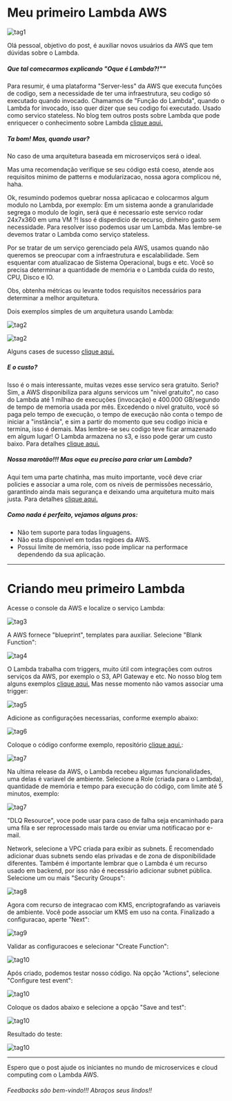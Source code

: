 **Meu primeiro Lambda AWS**
======
![tag1](./imagens/img01.jpeg)

Olá pessoal, objetivo do post, é auxiliar novos usuários da AWS que tem dúvidas sobre o Lambda.

##### Que tal comecarmos explicando "Oque é Lambda?!""

Para resumir, é uma plataforma "Server-less" da AWS que executa funções de codigo, sem a necessidade de ter uma infraestrutura, seu codigo só executado quando invocado. Chamamos de "Função do Lambda", quando o Lambda for invocado, isso quer dizer que seu codigo foi executado. Usado como servico stateless. No blog tem outros posts sobre Lambda que pode enriquecer o conhecimento sobre Lambda [clique aqui.](http://www.concretesolutions.com.br/?s=lambda&post_type=post)

##### Ta bom! Mas, quando usar?

No caso de uma arquitetura baseada em microserviços será o ideal.

Mas uma recomendação verifique se seu código está coeso, atende aos requisitos minimo de patterns e modularizacao, nossa agora complicou né, haha.

Ok, resumindo podemos quebrar nossa aplicacao e colocarmos algum modulo no Lambda, por exemplo: Em um sistema aonde a granularidade segrega o modulo de login, será que é necessario este servico rodar 24x7x360 em uma VM ?! Isso é disperdicio de recurso, dinheiro gasto sem necessidade. Para resolver isso podemos usar um Lambda. Mas lembre-se devemos tratar o Lambda como serviço stateless.

Por se tratar de um serviço gerenciado pela AWS, usamos quando não queremos se preocupar com a infraestrutura e escalabilidade. Sem esquentar com atualizacao de Sistema Operacional, bugs e etc. Você so precisa determinar a quantidade de memória e o Lambda cuida do resto, CPU, Disco e IO.

Obs, obtenha métricas ou levante todos requisitos necessários para determinar a melhor arquitetura.

Dois exemplos simples de um arquitetura usando Lambda:

![tag2](./imagens/arqaws01)

![tag2](./imagens/arqaws003)


Alguns cases de sucesso [clique aqui.](https://aws.amazon.com/pt/solutions/case-studies/all/)

##### E o custo?

Isso é o mais interessante, muitas vezes esse servico sera gratuito. Serio? Sim, a AWS disponibiliza para alguns servicos um "nivel gratuito", no caso do Lambda até 1 milhao de execuções (invocação) e 400.000 GB/segundo de tempo de memoria usada por mês.
Excedendo o nível gratuito, você só paga pelo tempo de execução, o tempo de execução não conta o tempo de iniciar a "instância", e sim a partir do momento que seu codigo inicia e termina, isso é demais.
Mas lembre-se seu codigo teve ficar armazenado em algum lugar! O Lambda armazena no s3, e isso pode gerar um custo baixo. Para detalhes [clique aqui.](https://aws.amazon.com/pt/lambda/pricing/)

##### Nossa marotão!!! Mas oque eu preciso para criar um Lambda?

Aqui tem uma parte chatinha, mas muito importante, você deve criar policies e associar a uma role, com os niveis de permissões necessário, garantindo ainda mais segurança e deixando uma arquitetura muito mais justa. Para detalhes [clique aqui.](http://docs.aws.amazon.com/pt_br/lambda/latest/dg/access-control-identity-based.html)

##### Como nada é perfeito, vejamos alguns pros:

- Não tem suporte para todas linguagens.
- Não esta disponivel em todas regioes da AWS.
- Possui limite de memória, isso pode implicar na performace dependendo da sua aplicação.

---
Criando meu primeiro Lambda
========
Acesse o console da AWS e localize o serviço Lambda:

![tag3](./imagens/img001.png)

A AWS fornece "blueprint", templates para auxiliar.
Selecione "Blank Function":

![tag4](./imagens/img002.png)

O Lambda trabalha com triggers, muito útil com integrações com outros serviços da AWS, por exemplo o S3, API Gateway e etc. No nosso blog tem alguns exemplos [clique aqui.](http://www.concretesolutions.com.br/?s=lambda&post_type=post)
Mas nesse momento não vamos associar uma trigger:

![tag5](./imagens/img003.png)

Adicione as configurações necessarias, conforme exemplo abaixo:

![tag6](./imagens/img004.png)

Coloque o código conforme exemplo, repositório [clique aqui.](exemplo):

![tag7](./imagens/img008.png)

Na ultima release da AWS, o Lambda recebeu algumas funcionalidades, uma delas é variavel de ambiente.
Selecione a Role (criada para o Lambda), quantidade de memória e tempo para execução do código, com limite até 5 minutos, exemplo:

![tag7](./imagens/img005.png)

"DLQ Resource", voce pode usar para caso de falha seja encaminhado para uma fila e ser reprocessado mais tarde ou enviar uma notificacao por e-mail.



Network, selecione a VPC criada para exibir as subnets. É recomendado adicionar duas subnets sendo elas privadas e de zona de disponibilidade diferentes. Também é importante lembrar que o Lambda é um recurso usado em backend, por isso não é necessário adicionar subnet pública.
Selecione um ou mais "Security Groups":

![tag8](./imagens/img006.png)

Agora com recurso de integracao com KMS, encriptografando as variaveis de ambiente. Você pode associar um KMS em uso na conta.
Finalizado a configuracao, aperte "Next":

![tag9](./imagens/img007.png)

Validar as configuracoes e selecionar "Create Function":

![tag10](./imagens/img0012.png)

Após criado, podemos testar nosso código.
Na opção "Actions", selecione "Configure test event":


![tag10](./imagens/img009.png)

Coloque os dados abaixo e selecione a opção "Save and test":

![tag10](./imagens/img0010.png)

Resultado do teste:

![tag10](./imagens/img0011.png)
_______
Espero que o post ajude os iniciantes no mundo de microservices e cloud computing com o Lambda AWS.

###### Feedbacks são bem-vindo!!! Abraços seus lindos!!

